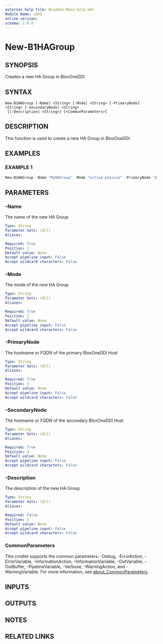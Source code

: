 ```yaml
---
external help file: BloxOne-Main-help.xml
Module Name: ibPS
online version:
schema: 2.0.0
---
```


# New-B1HAGroup

## SYNOPSIS
Creates a new HA Group in BloxOneDDI

## SYNTAX

```
New-B1HAGroup [-Name] <String> [-Mode] <String> [-PrimaryNode] <String> [-SecondaryNode] <String>
 [[-Description] <String>] [<CommonParameters>]
```

## DESCRIPTION
This function is used to create a new HA Group in BloxOneDDI

## EXAMPLES

### EXAMPLE 1
```powershell
New-B1HAGroup -Name "MyHAGroup" -Mode "active-passive" -PrimaryNode "bloxoneddihost1.mydomain.corp" -SecondaryNode "bloxoneddihost2.mydomain.corp" -Description "DHCP HA Group"
```

## PARAMETERS

### -Name
The name of the new HA Group

```yaml
Type: String
Parameter Sets: (All)
Aliases:

Required: True
Position: 1
Default value: None
Accept pipeline input: False
Accept wildcard characters: False
```

### -Mode
The mode of the new HA Group

```yaml
Type: String
Parameter Sets: (All)
Aliases:

Required: True
Position: 2
Default value: None
Accept pipeline input: False
Accept wildcard characters: False
```

### -PrimaryNode
The hostname or FQDN of the primary BloxOneDDI Host

```yaml
Type: String
Parameter Sets: (All)
Aliases:

Required: True
Position: 3
Default value: None
Accept pipeline input: False
Accept wildcard characters: False
```

### -SecondaryNode
The hostname or FQDN of the secondary BloxOneDDI Host

```yaml
Type: String
Parameter Sets: (All)
Aliases:

Required: True
Position: 4
Default value: None
Accept pipeline input: False
Accept wildcard characters: False
```

### -Description
The description of the new HA Group

```yaml
Type: String
Parameter Sets: (All)
Aliases:

Required: False
Position: 5
Default value: None
Accept pipeline input: False
Accept wildcard characters: False
```

### CommonParameters
This cmdlet supports the common parameters: -Debug, -ErrorAction, -ErrorVariable, -InformationAction, -InformationVariable, -OutVariable, -OutBuffer, -PipelineVariable, -Verbose, -WarningAction, and -WarningVariable. For more information, see [about_CommonParameters](http://go.microsoft.com/fwlink/?LinkID=113216).

## INPUTS

## OUTPUTS

## NOTES

## RELATED LINKS
